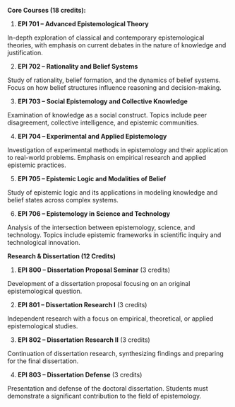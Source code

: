 **Core Courses (18 credits):**

1.	**EPI 701 – Advanced Epistemological Theory**

In-depth exploration of classical and contemporary epistemological theories, with emphasis on current debates in the nature of knowledge and justification.

2.	**EPI 702 – Rationality and Belief Systems**

Study of rationality, belief formation, and the dynamics of belief systems. Focus on how belief structures influence reasoning and decision-making.

3.	**EPI 703 – Social Epistemology and Collective Knowledge**

Examination of knowledge as a social construct. Topics include peer disagreement, collective intelligence, and epistemic communities.

4.	**EPI 704 – Experimental and Applied Epistemology**

Investigation of experimental methods in epistemology and their application to real-world problems. Emphasis on empirical research and applied epistemic practices.

5.	**EPI 705 – Epistemic Logic and Modalities of Belief**

Study of epistemic logic and its applications in modeling knowledge and belief states across complex systems.

6.	**EPI 706 – Epistemology in Science and Technology**

Analysis of the intersection between epistemology, science, and technology. Topics include epistemic frameworks in scientific inquiry and technological innovation.

**Research & Dissertation (12 Credits)**

1.	**EPI 800 – Dissertation Proposal Seminar** (3 credits)

Development of a dissertation proposal focusing on an original epistemological question.

2.	**EPI 801 – Dissertation Research I** (3 credits)

Independent research with a focus on empirical, theoretical, or applied epistemological studies.

3.	**EPI 802 – Dissertation Research II** (3 credits)

Continuation of dissertation research, synthesizing findings and preparing for the final dissertation.

4.	**EPI 803 – Dissertation Defense** (3 credits)

Presentation and defense of the doctoral dissertation. Students must demonstrate a significant contribution to the field of epistemology.
